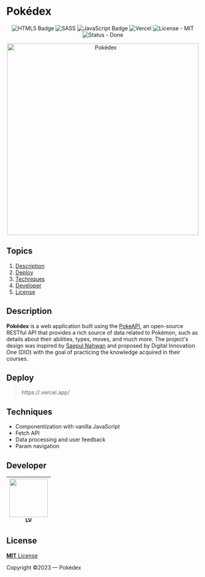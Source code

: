 # Pokédex
<p align="center">
  <img src="https://img.shields.io/badge/html5-%23E34F26.svg?style=for-the-badge&logo=html5&logoColor=white" alt="HTML5 Badge">
  <img src="https://img.shields.io/badge/SASS-hotpink.svg?style=for-the-badge&logo=SASS&logoColor=white" alt="SASS">
  <img src="https://img.shields.io/badge/javascript-%23323330.svg?style=for-the-badge&logo=javascript&logoColor=%23F7DF1E" alt="JavaScript Badge">
  <img src="https://img.shields.io/badge/vercel-%23000000.svg?style=for-the-badge&logo=vercel&logoColor=white" alt="Vercel">
  <img src="https://img.shields.io/badge/license-mit-informational?style=for-the-badge" alt="License - MIT">
  <img src="https://img.shields.io/badge/status-done-success?style=for-the-badge" alt="Status - Done">
</p>

<div align="center">
  <img src="https://github.com/lvamorim/pokedex/assets/" alt="Pokédex" width="500px">
</div>

## Topics
1. [Description](#description)
4. [Deploy](#deploy)
5. [Techniques](#techniques)
6. [Developer](#developer)
7. [License](#license)

## Description
**Pokédex** is a web application built using the [PokeAPI](https://pokeapi.co/), an open-source RESTful API that provides a rich source of data related to Pokémon, such as details about their abilities, types, moves, and much more. The project's design was inspired by [Saepul Nahwan](https://dribbble.com/shots/6540871-Pokedex-App) and proposed by Digital Innovation One (DIO) with the goal of practicing the knowledge acquired in their courses.

## Deploy
> https://.vercel.app/

## Techniques
- Componentization with vanilla JavaScript
- Fetch API
- Data processing and user feedback
- Param navigation

## Developer
| [<img src="https://github.com/lvamorim.png" width=100><br><sub>LV</sub>](https://github.com/lvamorim) |
| :---: |

## License
[**MIT** License](https://github.com/lvamorim/pokedex/blob/main/LICENSE)

Copyright ©2023 — Pokédex
